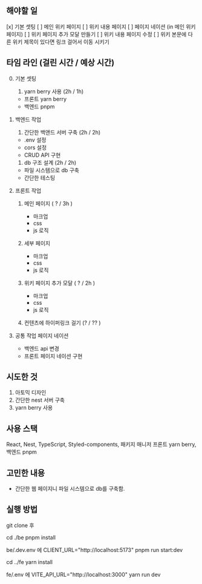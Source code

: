 ## 해야할 일

[x] 기본 셋팅
[ ] 메인 위키 페이지
[ ] 위키 내용 페이지
[ ] 페이지 네이션 (in 메인 위키 페이지)
[ ] 위키 페이지 추가 모달 만들기
[ ] 위키 내용 페이지 수정
[ ] 위키 본문에 다른 위키 제목이 있다면 링크 걸어서 이동 시키기

## 타임 라인 (걸린 시간 / 예상 시간)

0. 기본 셋팅

   1. yarn berry 사용 (2h / 1h)

   - 프론트 yarn berry
   - 백엔드 pnpm

1. 백엔드 작업

   1. 간단한 백앤드 서버 구축 (2h / 2h)

   - .env 설정
   - cors 설정
   - CRUD API 구현

   1. db 구조 설계 (2h / 2h)

   - 파일 시스템으로 db 구축
   - 간단한 테스팅

2. 프론트 작업

   1. 메인 페이지 ( ? / 3h )

      - 마크업
      - css
      - js 로직

   2. 세부 페이지

      - 마크업
      - css
      - js 로직

   3. 위키 페이지 추가 모달 ( ? / 2h )

      - 마크업
      - css
      - js 로직

   4. 컨텐츠에 하이퍼링크 걸기 (? / ?? )

3. 공통 작업 페이지 네이션
   - 백엔드 api 변경
   - 프론트 페이지 네이션 구현

## 시도한 것

1. 아토믹 디자인
2. 간단한 nest 서버 구축
3. yarn berry 사용

## 사용 스택

React, Nest, TypeScript, Styled-components, 패키지 매니저 프론트 yarn berry, 백엔드 pnpm

## 고민한 내용

- 간단한 웹 페이지니 파일 시스템으로 db를 구축함.

## 실행 방법

git clone 후

cd ./be
pnpm install

be/.dev.env 에
CLIENT_URL="http://localhost:5173"
pnpm run start:dev

cd ../fe
yarn install

fe/.env 에
VITE_API_URL="http://localhost:3000"
yarn run dev
